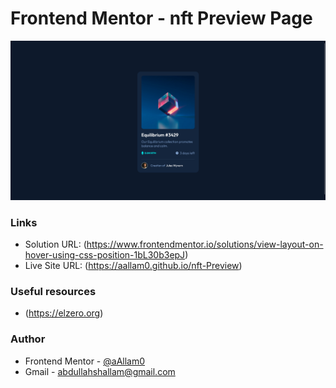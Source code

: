 # Frontend Mentor - nft Preview Page

![](images/nft-preview.png)

### Links

- Solution URL: (https://www.frontendmentor.io/solutions/view-layout-on-hover-using-css-position-1bL30b3epJ)
- Live Site URL: (https://aallam0.github.io/nft-Preview)

### Useful resources

- (https://elzero.org)

### Author

- Frontend Mentor - [@aAllam0](https://www.frontendmentor.io/profile/aAllam0)
- Gmail - abdullahshallam@gmail.com

